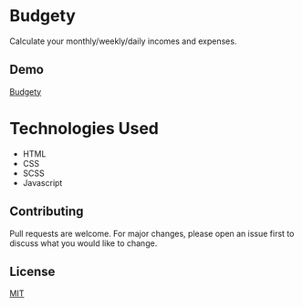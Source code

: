 # Budgety

Calculate your monthly/weekly/daily incomes and expenses.

## Demo

[Budgety](https://shreeyansh-b.github.io/budgety/)


# Technologies Used
* HTML
* CSS
* SCSS
* Javascript


## Contributing
Pull requests are welcome. For major changes, please open an issue first to discuss what you would like to change.

## License
[MIT](https://choosealicense.com/licenses/mit/)
